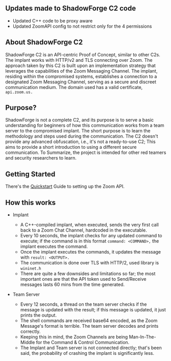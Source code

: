 ## Updates made to ShadowForge C2 code
- Updated C++ code to be proxy aware
- Updated ZoomAPI config to not restrict only for the 4 permissions

## About ShadowForge C2
ShadowForge C2 is an API-centric Proof of Concept, similar to other C2s. The implant works with HTTP/v2 and TLS connecting over Zoom. The approach taken by this C2 is built upon an implementation strategy that leverages the capabilities of the Zoom Messaging Channel. The implant, residing within the compromised systems, establishes a connection to a designated Zoom Messaging Channel, serving as a secure and discreet communication medium. The domain used has a valid certificate, `api.zoom.us.` 

## Purpose?
ShadowForge is not a complete C2, and its purpose is to serve a basic understanding for beginners of how this communication works from a team server to the compromised implant. The short purpose is to learn the methodology and steps used during the communication. The C2 doesn't provide any advanced obfuscation, i.e., it's not a ready-to-use C2; This aims to provide a short introduction to using a different secure communication. To Summarize, the project is intended for other red teamers and security researchers to learn.

## Getting Started
There's the [Quickstart](https://github.com/0xEr3bus/ShadowForgeC2/wiki/) Guide to setting up the Zoom API.

## How this works
* Implant
    * A C++-compiled implant, when executed, sends the very first call back to a Zoom Chat Channel, hardcoded in the executable.
    * Every 10 seconds, the implant checks for any updated command to execute; if the command is in this format `command: <COMMAND>,` the implant executes the command.
    * Once the implant executes the commands, it updates the message with `result: <OUTPUT>.`
    * The communication is done over TLS with HTTP/2, used library is `wininet.h`
    * There are quite a few downsides and limitations so far; the most important ones are that the API token used to Send/Receive messages lasts 60 mins from the time generated.  

* Team Server
    * Every 12 seconds, a thread on the team server checks if the message is updated with the result; if this message is updated, it just prints the output.
    * The shell commands are received base64 encoded, as the Zoom Message's format is terrible. The team server decodes and prints correctly.
    * Keeping this in mind, the Zoom Channels are being Man-In-The-Middle for the Command & Control Communication.
    * The Implant and Team server is not connected directly; that's been said, the probability of crashing the implant is significantly less.
